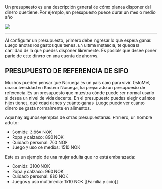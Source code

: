 Un presupuesto es una descripción general de cómo planea disponer del dinero que tiene. Por ejemplo, un presupuesto puede durar un mes o medio año.

![](https://cdn.kursoria.no/pensum/elements/-_gtfrde.jpg)

---
Al configurar un presupuesto, primero debe ingresar lo que espera ganar. Luego anotas los gastos que tienes. En última instancia, te queda la cantidad de la que puedes disponer libremente. Es posible que desee poner parte de este dinero en una cuenta de ahorros.

## PRESUPUESTO DE REFERENCIA DE SIFO

Muchos pueden pensar que Noruega es un país caro para vivir. OsloMet, una universidad en Eastern Noruega, ha preparado un presupuesto de referencia. Es un presupuesto que muestra dónde puede ser normal usarlo si desea un nivel de vida decente. En el presupuesto puedes elegir cuántos hijos tienes, qué edad tienes y cuánto ganas. Luego puede ver cuánto dinero se gasta normalmente en alimentos.

Aquí hay algunos ejemplos de cifras presupuestarias. Primero, un hombre adulto:

-   Comida: 3.660 NOK
-   Ropa y calzado: 890 NOK
-   Cuidado personal: 700 NOK
-   Juego y uso de medios: 1510 NOK

Este es un ejemplo de una mujer adulta que no está embarazada:

-   Comida: 3100 NOK
-   Ropa y calzado: 960 NOK
-   Cuidado personal: 880 NOK
-   Juegos y uso multimedia: 1510 NOK
[[Familia y ocio]]